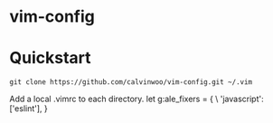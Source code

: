 # vim-config

# Quickstart
`git clone https://github.com/calvinwoo/vim-config.git ~/.vim`

Add a local .vimrc to each directory.
let g:ale_fixers = {
\   'javascript': ['eslint'],
\}
